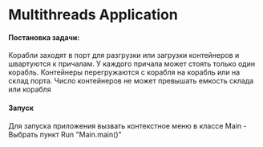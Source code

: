 <h1> Multithreads Application </h1>

<h4> Постановка задачи: </h4>

<p>Корабли заходят в порт для разгрузки или загрузки контейнеров и швартуются к причалам. 
У каждого причала может стоять только один корабль. Контейнеры перегружаются с корабля на корабль или на склад порта. 
Число контейнеров не может превышать емкость склада или корабля
</p> 

<h4>Запуск</h4>

<p>Для запуска приложения вызвать контекстное меню в классе Main - Выбрать пункт Run "Main.main()"</p>

